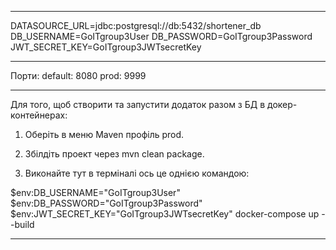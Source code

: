 ______________________________________________________________________________
DATASOURCE_URL=jdbc:postgresql://db:5432/shortener_db
DB_USERNAME=GoITgroup3User
DB_PASSWORD=GoITgroup3Password
JWT_SECRET_KEY=GoITgroup3JWTsecretKey
______________________________________________________________________________
Порти:
default: 8080
prod:    9999
______________________________________________________________________________
Для того, щоб створити та запустити додаток разом з БД в докер-контейнерах:

1. Оберіть в меню Maven профіль prod.

2. Збілдіть проект через mvn clean package.

3. Виконайте тут в терміналі ось це однією командою:

$env:DB_USERNAME="GoITgroup3User"
$env:DB_PASSWORD="GoITgroup3Password"
$env:JWT_SECRET_KEY="GoITgroup3JWTsecretKey"
docker-compose up --build   
______________________________________________________________________________